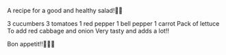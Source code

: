 A recipe for a good and healthy salad!🥗💚

3 cucumbers
3 tomatoes
1 red pepper
1 bell pepper
1 carrot
Pack of lettuce
To add red cabbage and onion
Very tasty and adds a lot!!

Bon appetit!!🥗🥙🥪
